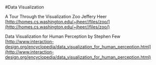 #Data Visualization

A Tour Through the Visualization Zoo
Jeffery Heer
[http://homes.cs.washington.edu/~jheer//files/zoo/](http://homes.cs.washington.edu/~jheer//files/zoo/)

Data Visualization for Human Perception
by Stephen Few
[http://www.interaction-design.org/encyclopedia/data_visualization_for_human_perception.html](http://www.interaction-design.org/encyclopedia/data_visualization_for_human_perception.html)